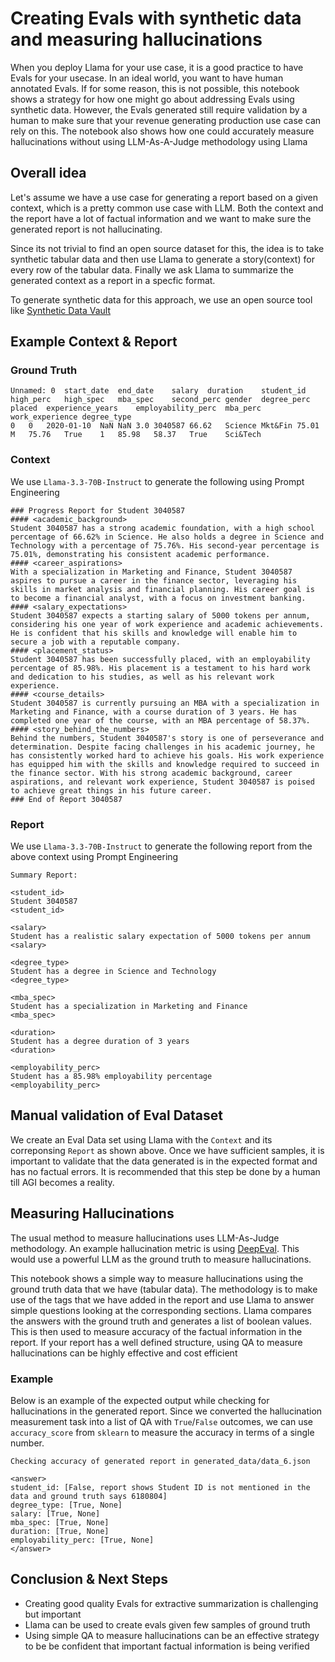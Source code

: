 # Creating Evals with synthetic data and measuring hallucinations

When you deploy Llama for your use case, it is a good practice to have Evals for your usecase. In an ideal world, you want to have human annotated Evals. If for some reason, this is not possible, this notebook shows a strategy for how one might go about addressing Evals using synthetic data. However, the Evals generated still require validation by a human to make sure that your revenue generating production use case can rely on this. 
The notebook also shows how one could accurately measure hallucinations without using LLM-As-A-Judge methodology using Llama


## Overall idea

Let's assume we have a use case for generating a report based on a given context, which is a pretty common use case with LLM. Both the context and the report have a lot of factual information and we want to make sure the generated report is not hallucinating.

Since its not trivial to find an open source dataset for this, the idea is to take synthetic tabular data and then use Llama to generate a story(context) for every row of the tabular data. Finally we ask Llama to summarize the generated context as a report in a specfic format.

To generate synthetic data for this approach, we use an open source tool like [Synthetic Data Vault](https://github.com/sdv-dev/SDV)

## Example Context & Report

### Ground Truth

```
Unnamed: 0	start_date	end_date	salary	duration	student_id	high_perc	high_spec	mba_spec	second_perc	gender	degree_perc	placed	experience_years	employability_perc	mba_perc	work_experience	degree_type
0	0	2020-01-10	NaN	NaN	3.0	3040587	66.62	Science	Mkt&Fin	75.01	M	75.76	True	1	85.98	58.37	True	Sci&Tech
```

### Context

We use `Llama-3.3-70B-Instruct` to generate the following using Prompt Engineering

```
### Progress Report for Student 3040587
#### <academic_background>
Student 3040587 has a strong academic foundation, with a high school percentage of 66.62% in Science. He also holds a degree in Science and Technology with a percentage of 75.76%. His second-year percentage is 75.01%, demonstrating his consistent academic performance. 
#### <career_aspirations>
With a specialization in Marketing and Finance, Student 3040587 aspires to pursue a career in the finance sector, leveraging his skills in market analysis and financial planning. His career goal is to become a financial analyst, with a focus on investment banking. 
#### <salary_expectations>
Student 3040587 expects a starting salary of 5000 tokens per annum, considering his one year of work experience and academic achievements. He is confident that his skills and knowledge will enable him to secure a job with a reputable company. 
#### <placement_status>
Student 3040587 has been successfully placed, with an employability percentage of 85.98%. His placement is a testament to his hard work and dedication to his studies, as well as his relevant work experience. 
#### <course_details>
Student 3040587 is currently pursuing an MBA with a specialization in Marketing and Finance, with a course duration of 3 years. He has completed one year of the course, with an MBA percentage of 58.37%. 
#### <story_behind_the_numbers>
Behind the numbers, Student 3040587's story is one of perseverance and determination. Despite facing challenges in his academic journey, he has consistently worked hard to achieve his goals. His work experience has equipped him with the skills and knowledge required to succeed in the finance sector. With his strong academic background, career aspirations, and relevant work experience, Student 3040587 is poised to achieve great things in his future career. 
### End of Report 3040587
```

### Report

We use `Llama-3.3-70B-Instruct` to generate the following report from the above context using Prompt Engineering

```
Summary Report:

<student_id>
Student 3040587
<student_id>

<salary>
Student has a realistic salary expectation of 5000 tokens per annum
<salary>

<degree_type>
Student has a degree in Science and Technology
<degree_type>

<mba_spec>
Student has a specialization in Marketing and Finance
<mba_spec>

<duration>
Student has a degree duration of 3 years
<duration>

<employability_perc>
Student has a 85.98% employability percentage
<employability_perc>
```

## Manual validation of Eval Dataset

We create an Eval Data set using Llama with the `Context` and its correponsing `Report` as shown above. Once we have sufficient samples, it is important to validate that the data generated is in the expected format and has no factual errors. It is recommended that this step be done by a human till AGI becomes a reality.

## Measuring Hallucinations

The usual method to measure hallucinations uses LLM-As-Judge methodology. An example hallucination metric is using [DeepEval](https://www.deepeval.com/docs/metrics-hallucination).
This would use a powerful LLM as the ground truth to measure hallucinations.

This notebook shows a  simple way to measure hallucinations using the ground truth data that we have (tabular data). The methodology is to make use of the tags that we have added in the report and use Llama to answer simple questions looking at the corresponding sections. Llama compares the answers with the ground truth and generates a list of boolean values. This is then used to measure accuracy of the factual information in the report. If your report has a well defined structure, using QA to measure hallucinations can be highly effective and cost efficient

### Example 

Below is an example of the expected output while checking for hallucinations in the generated report. Since we converted the hallucination measurement task into a list of QA with `True`/`False` outcomes, we can use `accuracy_score` from `sklearn` to measure the accuracy in terms of a single number.

```
Checking accuracy of generated report in generated_data/data_6.json

<answer>
student_id: [False, report shows Student ID is not mentioned in the data and ground truth says 6180804]
degree_type: [True, None]
salary: [True, None]
mba_spec: [True, None]
duration: [True, None]
employability_perc: [True, None]
</answer>
```

## Conclusion & Next Steps

- Creating good quality Evals for extractive summarization is challenging but important
- Llama can be used to create evals given few samples of ground truth
- Using simple QA to measure hallucinations can be an effective strategy to be be confident that important factual information is being verified 